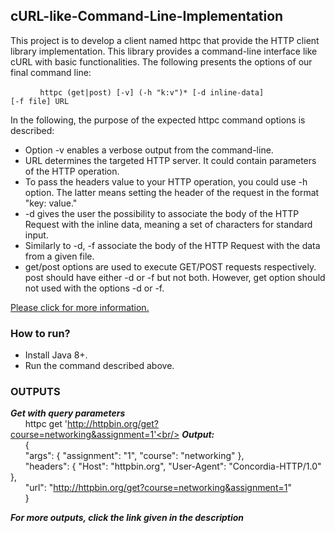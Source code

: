 ## cURL-like-Command-Line-Implementation
This project is to develop a client named httpc that provide the HTTP client library implementation. This library provides a command-line interface like cURL with basic functionalities.
The following presents the options of our final command line:

 &nbsp;&nbsp;&nbsp;&nbsp;&nbsp;&nbsp;&nbsp;&nbsp;&nbsp;&nbsp;&nbsp;&nbsp;<code>httpc (get|post) [-v] (-h "k:v")* [-d inline-data] [-f file] URL</code>
   
In the following, the purpose of the expected httpc command options is described:
- Option -v enables a verbose output from the command-line. 
- URL determines the targeted HTTP server. It could contain parameters of the HTTP operation.
- To pass the headers value to your HTTP operation, you could use -h option. The latter means setting the header of the request in the format "key: value."
- -d gives the user the possibility to associate the body of the HTTP Request with the inline data, meaning a set of characters for standard input.
- Similarly to -d, -f associate the body of the HTTP Request with the data from a given file.
- get/post options are used to execute GET/POST requests respectively. post should have either -d or -f but not both. However, get option should not used with the options -d or -f.

[Please click for more information.](https://github.com/DhwaniSondhi/cURL-like-Command-Line-Implementation/blob/master/Assignment%20Description.pdf)

### How to run?
- Install Java 8+.
- Run the command described above.

### OUTPUTS
***Get with query parameters***<br/>
&nbsp;&nbsp;&nbsp;&nbsp;&nbsp;&nbsp;httpc get 'http://httpbin.org/get?course=networking&assignment=1'<br/>
***Output:***<br/>
&nbsp;&nbsp;&nbsp;&nbsp;&nbsp;&nbsp;{ <br/>
  &nbsp;&nbsp;&nbsp;&nbsp;&nbsp;&nbsp;"args": { "assignment": "1", "course": "networking" },<br/>
  &nbsp;&nbsp;&nbsp;&nbsp;&nbsp;&nbsp;"headers": { "Host": "httpbin.org", "User-Agent": "Concordia-HTTP/1.0" }, <br/>
  &nbsp;&nbsp;&nbsp;&nbsp;&nbsp;&nbsp;"url": "http://httpbin.org/get?course=networking&assignment=1" <br/>
&nbsp;&nbsp;&nbsp;&nbsp;&nbsp;&nbsp;}<br/>

***For more outputs, click the link given in the description***
